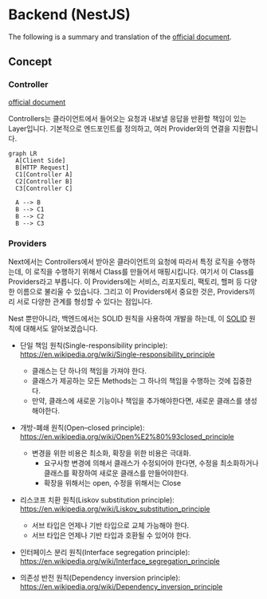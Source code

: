 # Backend (NestJS)
The following is a summary and translation of the [official document](https://docs.nestjs.com/).

## Concept
### Controller
[official document](https://docs.nestjs.com/controllers)   

Controllers는 클라이언트에서 들어오는 요청과 내보낼 응답을 반환할 책임이 있는 Layer입니다. 기본적으로 엔드포인트를 정의하고, 여러 Provider와의 연결을 지원합니다.
```mermaid
graph LR
  A[Client Side]
  B[HTTP Request]
  C1[Controller A]
  C2[Controller B]
  C3[Controller C]

  A --> B
  B --> C1
  B --> C2
  B --> C3
```

### Providers
Next에서는 Controllers에서 받아온 클라이언트의 요청에 따라서 특정 로직을 수행하는데, 이 로직을 수행하기 위해서 Class를 만들어서 매핑시킵니다. 여기서 이 Class를 Providers라고 부릅니다. 이 Providers에는 서비스, 리포지토리, 팩토리, 핼퍼 등 다양한 이름으로 불리울 수 있습니다. 그리고 이 Providers에서 중요한 것은, Providers끼리 서로 다양한 관계를 형성할 수 있다는 점입니다.

Nest 뿐만아니라, 백엔드에서는 SOLID 원칙을 사용하여 개발을 하는데, 이 [SOLID](https://en.wikipedia.org/wiki/SOLID) 원칙에 대해서도 알아보겠습니다.
- 단일 책임 원칙(Single-responsibility principle): https://en.wikipedia.org/wiki/Single-responsibility_principle
  - 클래스는 단 하나의 책임을 가져야 한다.
  - 클래스가 제공하는 모든 Methods는 그 하나의 책임을 수행하는 것에 집중한다.
  - 만약, 클래스에 새로운 기능이나 책임을 추가해야한다면, 새로운 클래스를 생성해야한다.
- 개방-폐쇄 원칙(Open–closed principle): https://en.wikipedia.org/wiki/Open%E2%80%93closed_principle
  - 변경을 위한 비용은 최소화, 확장을 위한 비용은 극대화.
    - 요구사항 변경에 의해서 클래스가 수정되어야 한다면, 수정을 최소화하거나 클래스를 확장하여 새로운 클래스를 만들어야한다.
    - 확장을 위해서는 open, 수정을 위해서는 Close
- 리스코프 치환 원칙(Liskov substitution principle): https://en.wikipedia.org/wiki/Liskov_substitution_principle
  - 서브 타입은 언제나 기반 타입으로 교체 가능해야 한다.
  - 서브 타입은 언제나 기반 타입과 호환될 수 있어야 한다.
- 인터페이스 분리 원칙(Interface segregation principle): https://en.wikipedia.org/wiki/Interface_segregation_principle

- 의존성 반전 원칙(Dependency inversion principle): https://en.wikipedia.org/wiki/Dependency_inversion_principle

